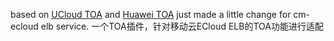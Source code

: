 based on [UCloud TOA](https://github.com/ucloud/ucloud-toa) and [Huawei TOA](https://github.com/Huawei/TCP_option_address)
just made a little change for cm-ecloud elb service.
一个TOA插件，针对移动云ECloud ELB的TOA功能进行适配
